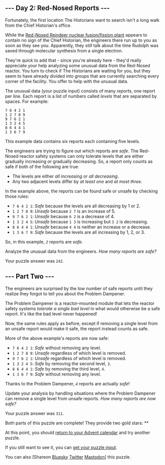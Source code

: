 <!DOCTYPE html>
<!-- saved from url=(0035)https://adventofcode.com/2024/day/2 -->
<html lang="en-us"><head><meta http-equiv="Content-Type" content="text/html; charset=UTF-8">

<title>Day 2 - Advent of Code 2024</title>
<link rel="stylesheet" type="text/css" href="./2_files/style.css">
<link rel="stylesheet alternate" type="text/css" href="./2_files/highcontrast.css" title="High Contrast">
<link rel="shortcut icon" href="https://adventofcode.com/favicon.png">
<script type="text/javascript" async="" src="./2_files/js"></script><script async="" src="./2_files/analytics.js.download"></script><script>window.addEventListener('click', function(e,s,r){if(e.target.nodeName==='CODE'&&e.detail===3){s=window.getSelection();s.removeAllRanges();r=document.createRange();r.selectNodeContents(e.target);s.addRange(r);}});</script>
</head><!--




Oh, hello!  Funny seeing you here.

I appreciate your enthusiasm, but you aren't going to find much down here.
There certainly aren't clues to any of the puzzles.  The best surprises don't
even appear in the source until you unlock them for real.

Please be careful with automated requests; I'm not a massive company, and I can
only take so much traffic.  Please be considerate so that everyone gets to play.

If you're curious about how Advent of Code works, it's running on some custom
Perl code. Other than a few integrations (auth, analytics, social media), I
built the whole thing myself, including the design, animations, prose, and all
of the puzzles.

The puzzles are most of the work; preparing a new calendar and a new set of
puzzles each year takes all of my free time for 4-5 months. A lot of effort
went into building this thing - I hope you're enjoying playing it as much as I
enjoyed making it for you!

If you'd like to hang out, I'm @was.tl on Bluesky, @ericwastl@hachyderm.io on
Mastodon, and @ericwastl on Twitter.

- Eric Wastl


















































-->
<body>
<header><div><h1 class="title-global"><a href="https://adventofcode.com/">Advent of Code</a></h1><nav><ul><li><a href="https://adventofcode.com/2024/about">[About]</a></li><li><a href="https://adventofcode.com/2024/events">[Events]</a></li><li><a href="https://cottonbureau.com/people/advent-of-code" target="_blank">[Shop]</a></li><li><a href="https://adventofcode.com/2024/settings">[Settings]</a></li><li><a href="https://adventofcode.com/2024/auth/logout">[Log Out]</a></li></ul></nav><div class="user">Martin Hellkvist <span class="star-count">4*</span></div></div><div><h1 class="title-event">&nbsp;&nbsp;&nbsp;<span class="title-event-wrap">$year=</span><a href="https://adventofcode.com/2024">2024</a><span class="title-event-wrap">;</span></h1><nav><ul><li><a href="https://adventofcode.com/2024">[Calendar]</a></li><li><a href="https://adventofcode.com/2024/support">[AoC++]</a></li><li><a href="https://adventofcode.com/2024/sponsors">[Sponsors]</a></li><li><a href="https://adventofcode.com/2024/leaderboard">[Leaderboard]</a></li><li><a href="https://adventofcode.com/2024/stats">[Stats]</a></li></ul></nav></div></header>

<div id="sidebar">
<div id="sponsor"><div class="quiet">Our <a href="https://adventofcode.com/2024/sponsors">sponsors</a> help make Advent of Code possible:</div><div class="sponsor"><a href="https://adventofcode.com/2024/sponsors/redirect?url=https%3A%2F%2Fwww%2Elightricks%2Ecom%2Fltxv" target="_blank" onclick="if(ga)ga(&#39;send&#39;,&#39;event&#39;,&#39;sponsor&#39;,&#39;sidebar&#39;,this.href);" rel="noopener">Lightricks</a> - Are you nerdy but also creative? Do you love AI, but truly believe the human hand doesn’t have six fingers? If you answered yes and want to help the future of creation, we’re hiring software engineers, developers, and more.</div></div>
</div><!--/sidebar-->

<main>
<article class="day-desc"><h2>--- Day 2: Red-Nosed Reports ---</h2><p>Fortunately, the first location The Historians want to search isn't a long walk from the Chief Historian's office.</p>
<p>While the <a href="https://adventofcode.com/2015/day/19">Red-Nosed Reindeer nuclear fusion/fission plant</a> appears to contain no sign of the Chief Historian, the engineers there run up to you as soon as they see you. Apparently, they <em>still</em> talk about the time Rudolph was saved through molecular synthesis from a single electron.</p>
<p>They're quick to add that - since you're already here - they'd really appreciate your help analyzing some unusual data from the Red-Nosed reactor. You turn to check if The Historians are waiting for you, but they seem to have already divided into groups that are currently searching every corner of the facility. You offer to help with the unusual data.</p>
<p>The unusual data (your puzzle input) consists of many <em>reports</em>, one report per line. Each report is a list of numbers called <em>levels</em> that are separated by spaces. For example:</p>
<pre><code>7 6 4 2 1
1 2 7 8 9
9 7 6 2 1
1 3 2 4 5
8 6 4 4 1
1 3 6 7 9
</code></pre>
<p>This example data contains six reports each containing five levels.</p>
<p>The engineers are trying to figure out which reports are <em>safe</em>. The Red-Nosed reactor safety systems can only tolerate levels that are either gradually increasing or gradually decreasing. So, a report only counts as safe if both of the following are true:</p>
<ul>
<li>The levels are either <em>all increasing</em> or <em>all decreasing</em>.</li>
<li>Any two adjacent levels differ by <em>at least one</em> and <em>at most three</em>.</li>
</ul>
<p>In the example above, the reports can be found safe or unsafe by checking those rules:</p>
<ul>
<li><code>7 6 4 2 1</code>: <em>Safe</em> because the levels are all decreasing by 1 or 2.</li>
<li><code>1 2 7 8 9</code>: <em>Unsafe</em> because <code>2 7</code> is an increase of 5.</li>
<li><code>9 7 6 2 1</code>: <em>Unsafe</em> because <code>6 2</code> is a decrease of 4.</li>
<li><code>1 3 2 4 5</code>: <em>Unsafe</em> because <code>1 3</code> is increasing but <code>3 2</code> is decreasing.</li>
<li><code>8 6 4 4 1</code>: <em>Unsafe</em> because <code>4 4</code> is neither an increase or a decrease.</li>
<li><code>1 3 6 7 9</code>: <em>Safe</em> because the levels are all increasing by 1, 2, or 3.</li>
</ul>
<p>So, in this example, <code><em>2</em></code> reports are <em>safe</em>.</p>
<p>Analyze the unusual data from the engineers. <em>How many reports are safe?</em></p>
</article>
<p>Your puzzle answer was <code>242</code>.</p><article class="day-desc"><h2 id="part2">--- Part Two ---</h2><p>The engineers are surprised by the low number of safe reports until they realize they forgot to tell you about the <span title="I need to get one of these!">Problem Dampener</span>.</p>
<p>The Problem Dampener is a reactor-mounted module that lets the reactor safety systems <em>tolerate a single bad level</em> in what would otherwise be a safe report. It's like the bad level never happened!</p>
<p>Now, the same rules apply as before, except if removing a single level from an unsafe report would make it safe, the report instead counts as safe.</p>
<p>More of the above example's reports are now safe:</p>
<ul>
<li><code>7 6 4 2 1</code>: <em>Safe</em> without removing any level.</li>
<li><code>1 2 7 8 9</code>: <em>Unsafe</em> regardless of which level is removed.</li>
<li><code>9 7 6 2 1</code>: <em>Unsafe</em> regardless of which level is removed.</li>
<li><code>1 <em>3</em> 2 4 5</code>: <em>Safe</em> by removing the second level, <code>3</code>.</li>
<li><code>8 6 <em>4</em> 4 1</code>: <em>Safe</em> by removing the third level, <code>4</code>.</li>
<li><code>1 3 6 7 9</code>: <em>Safe</em> without removing any level.</li>
</ul>
<p>Thanks to the Problem Dampener, <code><em>4</em></code> reports are actually <em>safe</em>!</p>
<p>Update your analysis by handling situations where the Problem Dampener can remove a single level from unsafe reports. <em>How many reports are now safe?</em></p>
</article>
<p>Your puzzle answer was <code>311</code>.</p><p class="day-success">Both parts of this puzzle are complete! They provide two gold stars: **</p>
<p>At this point, you should <a href="https://adventofcode.com/2024">return to your Advent calendar</a> and try another puzzle.</p>
<p>If you still want to see it, you can <a href="https://adventofcode.com/2024/day/2/input" target="_blank">get your puzzle input</a>.</p>
<p>You can also <span class="share">[Share<span class="share-content">on
  <a href="https://bsky.app/intent/compose?text=I%27ve+completed+%22Red%2DNosed+Reports%22+%2D+Day+2+%2D+Advent+of+Code+2024+%23AdventOfCode+https%3A%2F%2Fadventofcode%2Ecom%2F2024%2Fday%2F2" target="_blank">Bluesky</a>
  <a href="https://twitter.com/intent/tweet?text=I%27ve+completed+%22Red%2DNosed+Reports%22+%2D+Day+2+%2D+Advent+of+Code+2024&amp;url=https%3A%2F%2Fadventofcode%2Ecom%2F2024%2Fday%2F2&amp;related=ericwastl&amp;hashtags=AdventOfCode" target="_blank">Twitter</a>
  <a href="javascript:void(0);" onclick="var ms; try{ms=localStorage.getItem(&#39;mastodon.server&#39;)}finally{} if(typeof ms!==&#39;string&#39;)ms=&#39;&#39;; ms=prompt(&#39;Mastodon Server?&#39;,ms); if(typeof ms===&#39;string&#39; &amp;&amp; ms.length){this.href=&#39;https://&#39;+ms+&#39;/share?text=I%27ve+completed+%22Red%2DNosed+Reports%22+%2D+Day+2+%2D+Advent+of+Code+2024+%23AdventOfCode+https%3A%2F%2Fadventofcode%2Ecom%2F2024%2Fday%2F2&#39;;try{localStorage.setItem(&#39;mastodon.server&#39;,ms);}finally{}}else{return false;}" target="_blank">Mastodon</a></span>]</span> this puzzle.</p>
</main>

<!-- ga -->
<script>
(function(i,s,o,g,r,a,m){i['GoogleAnalyticsObject']=r;i[r]=i[r]||function(){
(i[r].q=i[r].q||[]).push(arguments)},i[r].l=1*new Date();a=s.createElement(o),
m=s.getElementsByTagName(o)[0];a.async=1;a.src=g;m.parentNode.insertBefore(a,m)
})(window,document,'script','//www.google-analytics.com/analytics.js','ga');
ga('create', 'UA-69522494-1', 'auto');
ga('set', 'anonymizeIp', true);
ga('send', 'pageview');
</script>
<!-- /ga -->

</body></html>